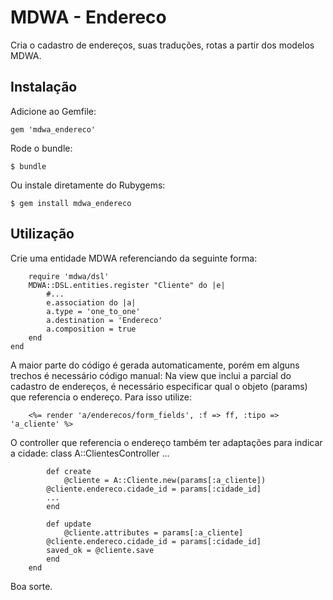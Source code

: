 # MDWA - Endereco

Cria o cadastro de endereços, suas traduções, rotas a partir dos modelos MDWA.

## Instalação

Adicione ao Gemfile:

    gem 'mdwa_endereco'

Rode o bundle:

    $ bundle

Ou instale diretamente do Rubygems:

    $ gem install mdwa_endereco

## Utilização

Crie uma entidade MDWA referenciando da seguinte forma:

		require 'mdwa/dsl'
		MDWA::DSL.entities.register "Cliente" do |e|
			#...
			e.association do |a|
	    	a.type = 'one_to_one'
	    	a.destination = 'Endereco' 
	    	a.composition = true
	  	end
  	end

A maior parte do código é gerada automaticamente, porém em alguns trechos é necessário código manual:
Na view que inclui a parcial do cadastro de endereços, é necessário especificar qual o objeto (params) que referencia o endereço. Para isso utilize:
		
		<%= render 'a/enderecos/form_fields', :f => ff, :tipo => 'a_cliente' %>

O controller que referencia o endereço também ter adaptações para indicar a cidade:
		class A::ClientesController ...

			def create
				@cliente = A::Cliente.new(params[:a_cliente])
		    @cliente.endereco.cidade_id = params[:cidade_id]
		    ...
			end

			def update
				@cliente.attributes = params[:a_cliente]
		    @cliente.endereco.cidade_id = params[:cidade_id]
		    saved_ok = @cliente.save
			end
		end

Boa sorte.